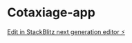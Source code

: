# Cotaxiage-app

[Edit in StackBlitz next generation editor ⚡️](https://stackblitz.com/~/github.com/chouk92/Cotaxiage-app)